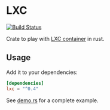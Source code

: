 # LXC

[![Build Status](https://gitlab.com/sanpi/lxc-rs/badges/master/pipeline.svg)](https://gitlab.com/sanpi/lxc-rs/commits/master)

Crate to play with [LXC container](https://linuxcontainers.org/lxc/) in rust.

## Usage

Add it to your dependencies:

```toml
[dependencies]
lxc = "^0.4"
```

See [demo.rs](examples/demo.rs) for a complete example.
